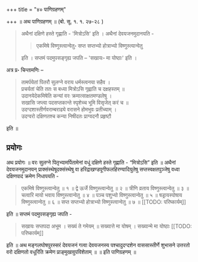 +++
title = "४० पाणिग्रहणम्"

+++
॥ अथ पाणिग्रहणम् ॥ (बो. सू. १. १. २७-२८ ) 

> अथैनां दक्षिणे हस्ते गृह्णाति - 'मित्रोऽसि' इति । अथैनां देवयजनमुदानयति - 
>
>> एकमिषे विष्णुस्त्वान्वेतु॰ सप्त सप्तभ्यो होत्राभ्यो विष्णुस्त्यान्वेतु
>
> इति । सप्तमं पदमुपसङ्गृह्य जपति – 'सखायः॰ मा योष्ठाः' इति ।

अत्र प्र॰ चिन्तामणिः – 

> तामर्पयेतां पितरौ सुलग्ने वराय धर्मस्त्वनया सहैव ।  
प्रचर्यतां चेति ततः स बध्या मित्रोऽसि गृह्णाति च दक्षहस्तम् ॥  
उदानयेदेकमिषेति कन्यां वरः क्रमात्साक्षतमण्डलेषु ।  
सखासि जप्त्वा पदसप्तकान्ते स्पृशेच्च भूमि विसृजेत् करं च ॥  
उदग्दशास्तीर्णवराम्बराढ्ये वरासने होमभुवः प्रतीच्याम् ।  
उदग्वरो दक्षिणतश्च कन्या निषीदतः प्राग्वदनौ प्रहृष्टौ

इति ॥

## प्रयोगः

अथ प्रयोगः ॥ वरः सुलग्ने पितृभ्यामर्पितामेनां वधूं दक्षिणे हस्ते गृह्णाति - “मित्रोऽसि” इति ॥ अथैनां देवयजनमुदानयन् प्राक्संस्थेषूदक्संस्थेषु वा हरिद्राखण्डपूगीफलहिरण्यादियुतेषु सप्तस्वक्षतपुञ्जेषु वध्वा दक्षिणपादं क्रमेण निधापयति - 

> एकमिषे विष्णुस्त्वान्वेतु ॥ १ ॥ द्वे ऊर्जे विष्णुस्त्वान्वेतु ॥ २ ॥ त्रीणि व्रताय विष्णुस्त्वान्वेतु ॥ ३ ॥ चत्वारि मायो भवाय विष्णुस्त्वान्वेतु ॥ ४ ॥ पञ्च पशुभ्यो विष्णुस्त्वान्वेतु ॥ ५ ॥ षड्रायस्पोषाय विष्णुस्त्वान्वेतु ॥ ६ ॥ सप्त सप्तभ्यो होत्राभ्यो विष्णुस्त्वान्वेतु ॥ ७ ॥
[[TODO: परिष्कार्यम्]]

इति ॥ सप्तमं पदमुपसङ्गृह्य जपति -

> सखायः सप्तपदा अभूम । सख्यं ते गमेयम् ॥ सख्यात्ते मा योषम् । सख्यान्मे मा योष्ठाः
[[TODO: परिष्कार्यम्]]

इति ॥ अथ मङ्गलघोषपुरस्सरं देवयजनं गत्वा देवयजनस्य पश्चादुदग्दशेन वाससास्तीर्णे शुभासने उत्तरतो वरो दक्षिणतो वधूरिति क्रमेण प्राङ्मुखावुपविशेताम् ॥ ॥ इति पाणिग्रहणम् ॥